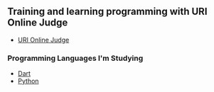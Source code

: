 ## Training and learning programming with URI Online Judge

- [URI Online Judge](https://www.urionlinejudge.com.br/judge/en/categories)

### Programming Languages I'm Studying

- [Dart](https://dart.dev/)
- [Python](https://www.python.org/)